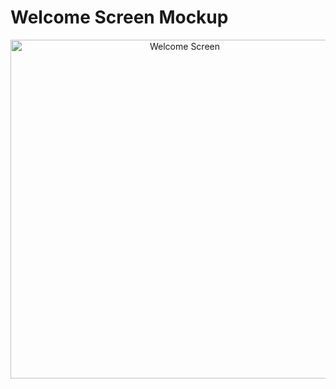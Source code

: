 # Welcome Screen Mockup
<p align="center">
    <img width="542"  alt="Welcome Screen" src="https://user-images.githubusercontent.com/49617450/80596621-477cec80-8a44-11ea-9c03-e8ee8ede1ae9.png">
</p>